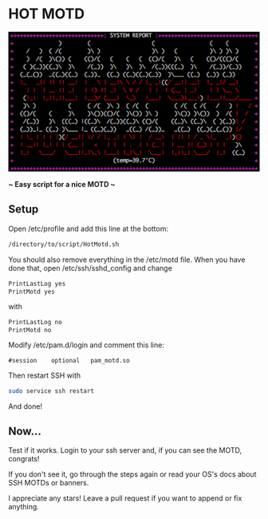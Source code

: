 # HOT MOTD
![MOTD](icon.png)

 __~ Easy script for a nice MOTD ~__

## Setup
Open /etc/profile and add this line at the bottom:
```bash
/directory/to/script/HotMotd.sh
```
You should also remove everything in the /etc/motd file.
When you have done that, open /etc/ssh/sshd_config and change
```
PrintLastLog yes
PrintMotd yes
```
with
```
PrintLastLog no
PrintMotd no
```
Modify /etc/pam.d/login and comment this line:
```
#session    optional   pam_motd.so
```
Then restart SSH with
```bash
sudo service ssh restart
```
And done!

## Now...
Test if it works. Login to your ssh server and, if you can see the MOTD, congrats!

If you don't see it, go through the steps again or read your OS's docs about SSH MOTDs or banners.

I appreciate any stars! Leave a pull request if you want to append or fix anything.
